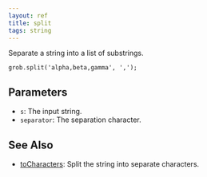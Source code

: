 ```yaml
---
layout: ref
title: split
tags: string
---
```

Separate a string into a list of substrings.

    grob.split('alpha,beta,gamma', ',');

## Parameters
- `s`: The input string.
- `separator`: The separation character.

## See Also
- [toCharacters](/ref/toCharacters.html): Split the string into separate characters.
